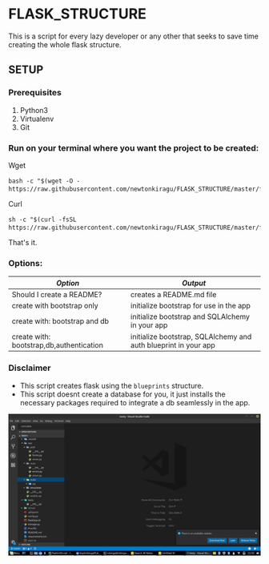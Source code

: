 # FLASK_STRUCTURE
This is a script for every lazy developer or any other that seeks to save time creating the whole flask structure.

## SETUP
### Prerequisites
1. Python3
2. Virtualenv
3. Git

### Run on your terminal where you want the project to be created:
Wget
```shell
bash -c "$(wget -O - https://raw.githubusercontent.com/newtonkiragu/FLASK_STRUCTURE/master/flaskApp.sh)"
```
Curl
```shell
sh -c "$(curl -fsSL https://raw.githubusercontent.com/newtonkiragu/FLASK_STRUCTURE/master/flaskApp.sh)"
```
That's it.
### Options:
| *Option* | *Output* 
--- | --- 
Should I create a README? | creates a README.md file
create with bootstrap only | initialize bootstrap for use in the app
create with: bootstrap and db | initialize bootstrap and SQLAlchemy in your app
create with: bootstrap,db,authentication | initialize bootstrap, SQLAlchemy and auth blueprint in your app

### Disclaimer
 - This script creates flask using the `blueprints` structure.
 - This script doesnt create a database for you, it just installs the necessary packages required to integrate a db seamlessly in the app.

![Sample Structure](flaskStructure.png)
